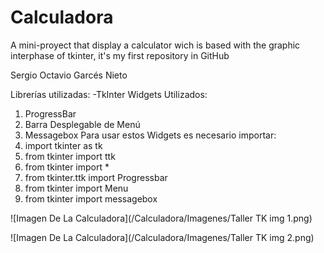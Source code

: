 # Calculadora
A mini-proyect that display a calculator wich is based with the graphic interphase of tkinter, it's my first repository in GitHub

Sergio Octavio Garcés Nieto

Librerías utilizadas:
  -TkInter
Widgets Utilizados:
  1. ProgressBar
  2. Barra Desplegable de Menú
  3. Messagebox
Para usar estos Widgets es necesario importar:
  1. import tkinter as tk
  2. from tkinter import ttk
  3. from tkinter import *
  4. from tkinter.ttk import Progressbar
  5. from tkinter import Menu
  6. from tkinter import messagebox

![Imagen De La Calculadora](/Calculadora/Imagenes/Taller TK img 1.png)

![Imagen De La Calculadora](/Calculadora/Imagenes/Taller TK img 2.png)
